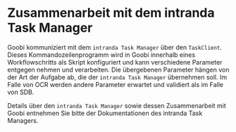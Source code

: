 # Zusammenarbeit mit dem intranda Task Manager

Goobi kommuniziert mit dem `intranda Task Manager` über den `TaskClient`. Dieses Kommandozeilenprogramm wird in Goobi innerhalb eines Workflowschritts als Skript konfiguriert und kann verschiedene Parameter entgegen nehmen und verarbeiten. Die übergebenen Parameter hängen von der Art der Aufgabe ab, die der `intranda Task Manager` übernehmen soll. Im Falle von OCR werden andere Parameter erwartet und validiert als im Falle von SDB.

Details über den `intranda Task Manager` sowie dessen Zusammenarbeit mit Goobi entnehmen Sie bitte der Dokumentationen des intranda Task Managers.